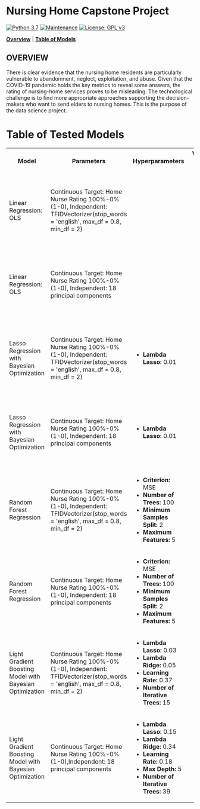 # Nursing Home Capstone Project

[![Python 3.7](https://img.shields.io/badge/python-3.7-blue.svg)](https://www.python.org/downloads/release/python-380/)
[![Maintenance](https://img.shields.io/badge/Maintained%3F-yes-green.svg)](https://github.com/jonahwinninghoff/Springboard/graphs/commit-activity)
[![License: GPL v3](https://img.shields.io/badge/License-GPLv3-blue.svg)](https://www.gnu.org/licenses/gpl-3.0)

**[Overview](#overview)** | **[Table of Models](#models)**


## OVERVIEW <a id='overview'></a>

There is clear evidence that the nursing home residents are particularly vulnerable to abandonment, neglect, exploitation, and abuse. Given that the COVID-19 pandemic holds the key metrics to reveal some answers, the rating of nursing-home services proves to be misleading. The technological challenge is to find more appropriate approaches supporting the decision-makers who want to send elders to nursing homes. This is the purpose of the data science project.

# Table of Tested Models <a id='models'></a>

<table>
	<tr>
		<th>Model</th>
		<th>Parameters</th>
		<th>Hyperparameters</th>
		<th>Validation Set Metrics</th>
 	</tr>
 	<tr>
  		<td>Linear Regression: OLS</td>
   		<td>Continuous Target: Home Nurse Rating 100%-0% (1-0), Independent: TFIDVectorizer(stop_words = 'english', max_df = 0.8, min_df = 2)</td>
		<td></td>
		<td>
			<ul>
				<li><b>R2: </b>90.91%</li>
				<li><b>Adj R2: </b>90.91%</li>
				<li><b>MAE: </b>0.0687</li>
				<li><b>RMSE: </b>0.1108</li>
			</ul>
		</td>
 	</tr>
	<tr>
		<td>Linear Regression: OLS</td>
		<td>Continuous Target: Home Nurse Rating 100%-0% (1-0), Independent: 18 principal components</td>
		<td></td>
		<td>
			<ul>
				<li><b>R2: </b>69.28%</li>
				<li><b>Adj R2: </b>69.28%</li>
				<li><b>MAE: </b>0.1531</li>
				<li><b>RMSE: </b>0.2036</li>
			</ul>
		</td>
	</tr>
	<tr>
		<td>Lasso Regression with Bayesian Optimization</td>
		<td>Continuous Target: Home Nurse Rating 100%-0% (1-0), Independent: TFIDVectorizer(stop_words = 'english', max_df = 0.8, min_df = 2)
		</td>
		<td>
			<ul>
				<li><b>Lambda Lasso: </b>0.01</li>
			</ul>
		</td>
		<td>
			<ul>
				<li><b>R2: </b>74.64%</li>
				<li><b>Adj R2: </b>74.63%</li>
				<li><b>MAE: </b>0.1552</li>
				<li><b>RMSE: </b>0.1849</li>
			</ul>
		</td>
	</tr>
	<tr>
		<td>Lasso Regression with Bayesian Optimization</td>
		<td>Continuous Target: Home Nurse Rating 100%-0% (1-0), Independent: 18 principal components
		</td>
		<td>
			<ul>
				<li><b>Lambda Lasso: </b>0.01</li>
			</ul>
		</td>
		<td>
			<ul>
				<li><b>R2: </b>79.26%</li>
				<li><b>Adj R2: </b>79.25%</li>
				<li><b>MAE: </b>0.1329</li>
				<li><b>RMSE: </b>0.1673</li>
			</ul>
		</td>
	</tr>
	<tr>
		<td>Random Forest Regression</td>
		<td>Continuous Target: Home Nurse Rating 100%-0% (1-0), Independent: TFIDVectorizer(stop_words = 'english', max_df = 0.8, min_df = 2)</td>
		<td>
			<ul>
				<li><b>Criterion: </b>MSE</li>
				<li><b>Number of Trees: </b>100</li>
				<li><b>Minimum Samples Split: </b>2</li>
				<li><b>Maximum Features: </b>5</li>
			</ul>
		</td>
		<td>
			<ul>
				<li><b>R2: </b>90.91%</li>
				<li><b>Adj R2: </b>90.91%</li>
				<li><b>MAE: </b>0.0687</li>
				<li><b>RMSE: </b>0.1108</li>
			</ul>
		</td>
	</tr>
	<tr>
		<td>Random Forest Regression</td>
		<td>Continuous Target: Home Nurse Rating 100%-0% (1-0), Independent: 18 principal components</td>
		<td>
			<ul>
				<li><b>Criterion: </b>MSE</li>
				<li><b>Number of Trees: </b>100</li>
				<li><b>Minimum Samples Split: </b>2</li>
				<li><b>Maximum Features: </b>5</li>
			</ul>
		</td>
		<td>
			<ul>
				<li><b>R2: </b>90.91%</li>
				<li><b>Adj R2: </b>90.91%</li>
				<li><b>MAE: </b>0.0687</li>
				<li><b>RMSE: </b>0.1108</li>
			</ul>
		</td>
	</tr>
	<tr>
		<td>Light Gradient Boosting Model with Bayesian Optimization</td>
		<td>Continuous Target: Home Nurse Rating 100%-0% (1-0), Independent: TFIDVectorizer(stop_words = 'english', max_df = 0.8, min_df = 2)</td>
		<td>
			<ul>
				<li><b>Lambda Lasso: </b>0.03</li>
				<li><b>Lambda Ridge: </b>0.05</li>
				<li><b>Learning Rate: </b>0.37</li>
				<li><b>Number of Iterative Trees: </b>15</li>
			</ul>
		</td>
		<td>
			<ul>
				<li><b>R2: </b>90.91%</li>
				<li><b>Adj R2: </b>90.91%</li>
				<li><b>MAE: </b>0.0687</li>
				<li><b>RMSE: </b>0.1108</li>
			</ul>
		</td>
	</tr>
	<tr>
		<td>Light Gradient Boosting Model with Bayesian Optimization</td>
		<td>Continuous Target: Home Nurse Rating 100%-0% (1-0),Independent: 18 principal components
		</td>
		<td>
			<ul>
				<li><b>Lambda Lasso: </b>0.15</li>
				<li><b>Lambda Ridge: </b>0.34</li>
				<li><b>Learning Rate: </b>0.18</li>
				<li><b>Max Depth: </b>5</li>
				<li><b>Number of Iterative Trees: </b>39</li>
			</ul>
		</td>
		<td>
			<ul>
				<li><b>R2: </b>90.91%</li>
				<li><b>Adj R2: </b>90.91%</li>
				<li><b>MAE: </b>0.0687</li>
				<li><b>RMSE: </b>0.1108</li>
			</ul>
		</td>
	</tr>
</table>


